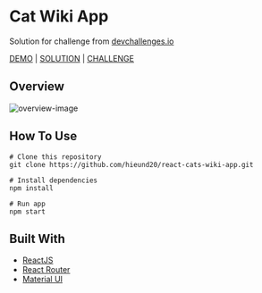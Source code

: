 <h1>Cat Wiki App</h1>
<div>
  <p>Solution for challenge from <a href="https://devchallenges.io/">devchallenges.io</a><p>
<a href="https://react-cats-wiki-app.vercel.app/">DEMO</a> | <a href="https://devchallenges.io/solutions/N8DBXjTGvgPYtpnhXkBh">SOLUTION</a> | <a href="https://devchallenges.io/challenges/f4NJ53rcfgrP6sBMD2jt">CHALLENGE</a>
</div>

<h2>Overview</h2>
<img src="https://res.cloudinary.com/dna6tju5f/image/upload/v1647491728/Github%20project%20overview/cat-wiki-overview_jpk7pe.png" alt="overview-image"/>

<h2>How To Use</h2>

```
# Clone this repository
git clone https://github.com/hieund20/react-cats-wiki-app.git

# Install dependencies
npm install

# Run app
npm start
```

<h2>Built With</h2>
<ul>
  <li><a href="https://reactjs.org/">ReactJS</a></li>
  <li><a href="https://reactrouter.com/docs/en/v6">React Router</a></li>
  <li><a href="https://mui.com/">Material UI</a></li>
</ul>

